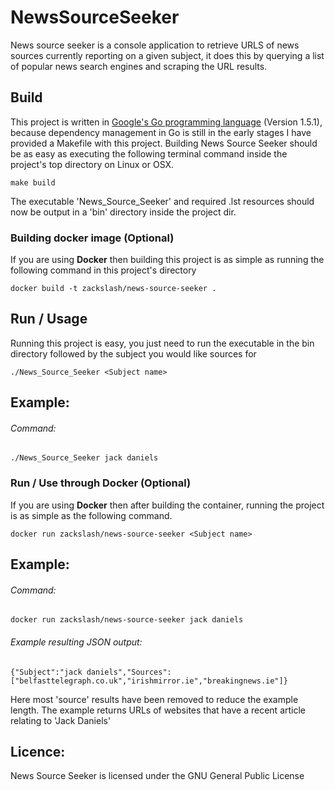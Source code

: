 # NewsSourceSeeker

News source seeker is a console application to retrieve URLS of news sources currently reporting on a given subject, it does this by querying a list of popular news search engines and scraping the URL results.

## Build


This project is written in [Google's Go programming language](https://golang.org/) (Version 1.5.1), because dependency management in Go is still in the early stages I have provided a Makefile with this project.
Building News Source Seeker should be as easy as executing the following terminal command inside the project's top directory on Linux or OSX.

`make build`

The executable 'News_Source_Seeker' and required .lst resources should now be output in a 'bin' directory inside the project dir.

### Building docker image (Optional)
If you are using **Docker** then building this project is as simple as running the following command in this project's directory

`docker build -t zackslash/news-source-seeker .`

## Run / Usage

Running this project is easy, you just need to run the executable in the bin directory followed by the subject you would like sources for

`./News_Source_Seeker <Subject name>`

## Example:

###### Command: 

`./News_Source_Seeker jack daniels`

### Run / Use through Docker (Optional)
If you are using **Docker** then after building the container, running the project is as simple as the following command.

`docker run zackslash/news-source-seeker <Subject name>`

## Example:

###### Command: 

`docker run zackslash/news-source-seeker jack daniels`

###### Example resulting JSON output:

`{"Subject":"jack daniels","Sources":["belfasttelegraph.co.uk","irishmirror.ie","breakingnews.ie"]}`

Here most 'source' results have been removed to reduce the example length. The example returns URLs of websites that have a recent article relating to 'Jack Daniels'

## Licence:
News Source Seeker is licensed under the GNU General Public License

